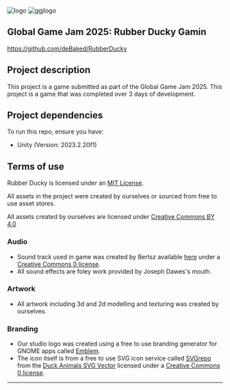 ![logo](https://github.com/user-attachments/assets/c22685b6-34e2-4a00-8f02-bf676dc43f43)
![ggjlogo](https://github.com/user-attachments/assets/76aada52-d693-4304-b4a3-34a50d2af38f)

## Global Game Jam 2025: Rubber Ducky Gamin

https://github.com/deBaked/RubberDucky

## Project description

This project is a game submitted as part of the Global Game Jam 2025. This project is a game that was completed over 3 days of development.

## Project dependencies

To run this repo, ensure you have:

* Unity (Version: 2023.2.20f1)

## Terms of use

Rubber Ducky is licensed under an [MIT License](LICENSE.md).

All assets in the project were created by ourselves or sourced from free to use asset stores.

All assets created by ourselves are licensed under [Creative Commons BY 4.0](https://creativecommons.org/licenses/by/4.0/)

### Audio
- Sound track used in game was created by Bertsz available [here](https://freesound.org/people/Bertsz/sounds/671900/) under a [Creative Commons 0 license](https://creativecommons.org/public-domain/cc0/).
- All sound effects are foley work provided by Joseph Dawes's mouth.

### Artwork
- All artwork including 3d and 2d modelling and texturing was created by ourselves.

### Branding
- Our studio logo was created using a free to use branding generator for GNOME apps called [Emblem](https://apps.gnome.org/en-GB/Emblem/).
- The icon itself is from a free to use SVG icon service called [SVGrepo](https://www.svgrepo.com/) from the [Duck Animals SVG Vector](https://www.svgrepo.com/svg/176710/duck-animals) licensed under a [Creative Commons 0 license](https://creativecommons.org/public-domain/cc0/).

---

